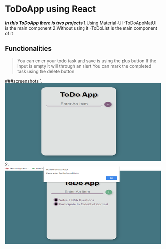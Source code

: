 # ToDoApp using React
***In this ToDoApp there is two projects***
1.Using Material-UI 
-ToDoAppMatUI is the main component
2.Without using it
-ToDoList is the main component of it

## Functionalities
>You can enter your todo task and save is using the plus button
>If the input is empty it will through an alert
>You can mark the completed task using the delete button

###screenshots
1.
<img src="screenShots/todoMATUI1.PNG" width="600" height="250" >
2.
<img src="screenShots/todoMATUI2.PNG" width="600" height="250" >